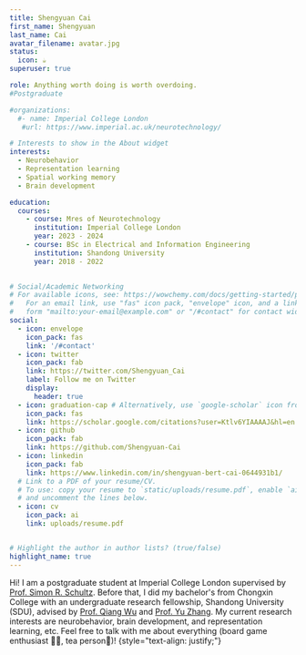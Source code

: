 ```yaml
---
title: Shengyuan Cai
first_name: Shengyuan
last_name: Cai
avatar_filename: avatar.jpg
status:
  icon: ☕️
superuser: true

role: Anything worth doing is worth overdoing.
#Postgraduate

#organizations:
  #- name: Imperial College London
   #url: https://www.imperial.ac.uk/neurotechnology/

# Interests to show in the About widget
interests:
  - Neurobehavior
  - Representation learning
  - Spatial working memory
  - Brain development

education:
  courses:
    - course: Mres of Neurotechnology
      institution: Imperial College London
      year: 2023 - 2024
    - course: BSc in Electrical and Information Engineering
      institution: Shandong University
      year: 2018 - 2022

  
# Social/Academic Networking
# For available icons, see: https://wowchemy.com/docs/getting-started/page-builder/#icons
#   For an email link, use "fas" icon pack, "envelope" icon, and a link in the
#   form "mailto:your-email@example.com" or "/#contact" for contact widget.
social:
  - icon: envelope
    icon_pack: fas
    link: '/#contact'
  - icon: twitter
    icon_pack: fab
    link: https://twitter.com/Shengyuan_Cai
    label: Follow me on Twitter
    display:
      header: true
  - icon: graduation-cap # Alternatively, use `google-scholar` icon from `ai` icon pack
    icon_pack: fas
    link: https://scholar.google.com/citations?user=Ktlv6YIAAAAJ&hl=en
  - icon: github
    icon_pack: fab
    link: https://github.com/Shengyuan-Cai
  - icon: linkedin
    icon_pack: fab
    link: https://www.linkedin.com/in/shengyuan-bert-cai-0644931b1/
  # Link to a PDF of your resume/CV.
  # To use: copy your resume to `static/uploads/resume.pdf`, enable `ai` icons in `params.yaml`,
  # and uncomment the lines below.
  - icon: cv
    icon_pack: ai
    link: uploads/resume.pdf


# Highlight the author in author lists? (true/false)
highlight_name: true
---
```


Hi! I am a postgraduate student at Imperial College London supervised by [Prof. Simon R. Schultz](https://scholar.google.com/citations?user=OGhN4WkAAAAJ&hl=en&oi=ao).
Before that, I did my bachelor's from Chongxin College with an undergraduate research fellowship, Shandong University (SDU), advised by [Prof. Qiang Wu](https://faculty.sdu.edu.cn/qiangwu/en/index.htm) and [Prof. Yu Zhang](https://scholar.google.com/citations?user=oDrTEi0AAAAJ&hl=zh-CN). 
My current research interests are neurobehavior, brain development, and representation learning, etc. Feel free to talk with me about everything (board game enthusiast 📔🧮, tea person🍵)!
{style="text-align: justify;"}
